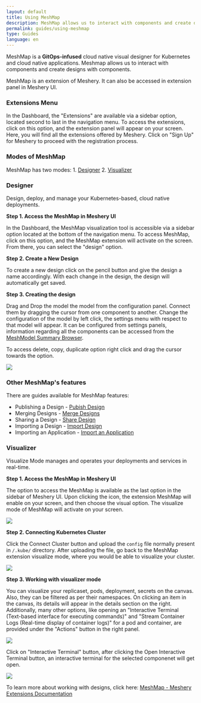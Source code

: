 ```yaml
---
layout: default
title: Using MeshMap
description: MeshMap allows us to interact with components and create designs with them
permalink: guides/using-meshmap
type: Guides
language: en
---
```


MeshMap is a **GitOps-infused** cloud native visual designer for Kubernetes and cloud native applications. Meshmap allows us to interact with components and create designs with components.

MeshMap is an extension of Meshery. It can also be accessed in extension panel in Meshery UI.


### Extensions Menu 


In the Dashboard, the "Extensions" are available via a sidebar option, located second to last in the navigation menu. To access the extensions, click on this option, and the extension panel will appear on your screen. Here, you will find all the extensions offered by Meshery. Click on "Sign Up" for Meshery to proceed with the registration process.


### Modes of MeshMap


MeshMap has two modes: 1. [Designer](https://layer5.io/cloud-native-management/meshmap/design) 2. [Visualizer](https://layer5.io/cloud-native-management/meshmap/visualize)


### **Designer**

Design, deploy, and manage your Kubernetes-based, cloud native deployments.


**Step 1. Access the MeshMap in Meshery UI**


In the Dashboard, the MeshMap visualization tool is accessible via a sidebar option located at the bottom of the navigation menu. To access MeshMap, click on this option, and the MeshMap extension will activate on the screen. From there, you can select the "design" option.


**Step 2. Create a New Design**


To create a new design click on the pencil button and give the design a name accordingly. With each change in the design, the design will automatically get saved.


**Step 3. Creating the design**


Drag and Drop the model the model from the configuration panel. Connect them by dragging the cursor from one component to another. Change the configuration of the model by left click, the settings menu with respect to that model will appear. It can be configured from settings panels, information regarding all the components can be accessed from the [MeshModel Summary Browser]({{site.baseurl}}/guides/accessing-meshmodel).

To access delete, copy, duplicate option right click and drag the cursor towards the option.

<a href="{{ site.baseurl }}/assets/img/meshmap/meshmap-design-component-option.png"> <img style="border-radius: 0.5%;" style="width:700px;height:auto;" src="{{ site.baseurl }}/assets/img/meshmap/meshmap-design-component-option.png" /> </a>


### Other MeshMap's features


There are guides available for MeshMap features:

- Publishing a Design - <a href="{{site.baseurl}}/extensions/publishing-a-design"> Pubish Design</a>
- Merging Designs - <a href="{{site.baseurl}}/extensions/merging-design"> Merge Designs </a>
- Sharing a Design - <a href="{{site.baseurl}}/extensions/sharing-a-design"> Share Design </a>
- Importing a Design - <a href="{{site.baseurl}}/extensions/importing-a-design"> Import Design </a>
- Importing an Application - <a href="{{site.baseurl}}/extensions/importing-an-application"> Import an Application </a>


### **Visualizer**

Visualize Mode manages and operates your deployments and services in real-time.


**Step 1. Access the MeshMap in Meshery UI**


The option to access the MeshMap is available as the last option in the sidebar of Meshery UI. Upon clicking the icon, the extension MeshMap will enable on your screen, and then choose the visual option. The visualize mode of MeshMap will activate on your screen.


<a href="{{ site.baseurl }}/assets/img/meshmap/meshmap-visual-desktop.png"> <img style="border-radius: 0.5%;" style="width:700px;height:auto;" src="{{ site.baseurl }}/assets/img/meshmap/meshmap-visual-desktop.png" /> </a>


**Step 2. Connecting Kubernetes Cluster**


Click the Connect Cluster button and upload the `config` file normally present in `/.kube/` directory. After uploading the file, go back to the MeshMap extension visualize mode, where you would be able to visualize your cluster.

<a href="{{ site.baseurl }}/assets/img/meshmap/meshmap-visual-screen.png"> <img style="border-radius: 0.5%;" style="width:700px;height:auto;" src="{{ site.baseurl }}/assets/img/meshmap/meshmap-visual-screen.png"/> </a>


**Step 3. Working with visualizer mode**


You can visualize your replicaset, pods, deployment, secrets on the canvas. Also, they can be filtered as per their namespaces. On clicking an item in the canvas, its details will appear in the details section on the right. Additionally, many other options, like opening an "Interactive Terminal (Text-based interface for executing commands)" and "Stream Container Logs (Real-time display of container logs)" for a pod and container, are provided under the "Actions" button in the right panel.

<a href="{{ site.baseurl }}/assets/img/meshmap/meshmap-visual.png"> <img style="border-radius: 0.5%;" style="width:700px;height:auto;" src="{{ site.baseurl }}/assets/img/meshmap/meshmap-visual.png"/> </a>

Click on "Interactive Terminal" button, after clicking the Open Interactive Terminal button, an interactive terminal for the selected componenet will get open. 

<a href="{{ site.baseurl }}/assets/img/meshmap/meshmap-visual-terminal.png"> <img style="border-radius: 0.5%;" style="width:700px;height:auto;" src="{{ site.baseurl }}/assets/img/meshmap/meshmap-visual-terminal.png"/> </a>


To learn more about working with designs, click here: <a href="{{site.baseurl}}/extensions/meshmap"> MeshMap - Meshery Extensions Documentation </a>
